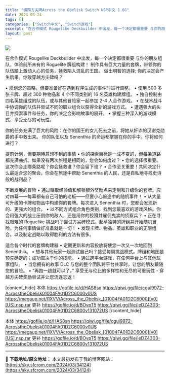 ```yaml
---
title: "横跨方尖碑Across the Obelisk Switch NSP中文 1.6G"
date: 2024-03-24
tags: []
categories: ["Switch中文", "Switch游戏"]
excerpt: "在合作模式 Rougelike Deckbuilder 中出发，每一个决定都很重要 与你的朋友组队，体验前所未有的 Roguelite 牌组构建！ 制作具有巨大力量的套牌，带领你的队伍踏上激动人心的任务，拯救陷入混乱的王国。 做出明智的选择; 你的决定会产生后果。你敢穿越方尖碑吗？ • 规划您的策略&hellip;"
layout: post
---
```


<img class="aligncenter" src="https://sky.sfcrom.com/wp-content/uploads/2024/03/20240329095244-af9b0.jpeg" />

在合作模式 Rougelike Deckbuilder 中出发，每一个决定都很重要
与你的朋友组队，体验前所未有的 Roguelite 牌组构建！
制作具有巨大力量的套牌，带领你的队伍踏上激动人心的任务，拯救陷入混乱的王国。
做出明智的选择; 你的决定会产生后果。你敢穿越方尖碑吗？

• 规划您的策略，但要准备好在遇到程序生成的事件时进行调整。
• 使用 500 多张卡牌、超过 300 种物品和 4 个不同类别的 16 名英雄构建牌组。
• 独自控制由四名英雄组成的队伍，或与其他冒险家一起参加 2-4 人合作游戏。
• 在战术战斗中协调你的队伍并尝试不同的职业组合以获得全新的游戏方式。
• 遭遇强大的头目并探索事件和任务，你的决定会影响故事的展开。
• 掌握三种深入的游戏模式，享受无尽的可玩性。

你的任务充满了巨大的风险：在你的国王的女儿死去之前，将她从奸诈的汉谢克勋爵的手中救出来。
你的队伍以及 Senenthia 的命运都掌握在你的手中。你将如何进行？

提前计划，但要期待意想不到的事情
• 你的探索目标是一成不变的，但每条道路都充满曲折。如果没有两次旅程是相同的，您会如何度过？
• 您的选择很重要。这次你会走哪条路呢？你会拯救谁？你会留下谁？
• 合作至关重要！共同决定什么最适合您的聚会。你会在旅途中帮助 Senenthia 的人民，还是自私地寻找史诗般的战利品？

不断发展的冒险
• 通过赚取经验值和解锁额外奖励点来定制和升级你的套牌。应对四幕——每幕都有自己可怕的老板——但要小心旅途中的随机事件！
• 从大量可升级的卡牌和物品中构建你的套牌。每次进入 Senenthia 时，您都会发现新的、更强大的组合。
• 以不同方式组合角色类别，找到您最喜欢的游戏风格。你会用强大的战士压倒你的敌人，还是用你的狡猾并雇佣鬼祟的侦察兵？
• 正在寻找艰难的 Roguelike 挑战吗？尝试方尖碑模式。起草独特的牌组并开始随机冒险，为任何事情做好准备就是一切！
• 发现卡牌、物品、英雄和职业的无限组合。以及制定战略以取得胜利的方法有很多。

适合各个时代的套牌构建器
• 定期更新和内容投放将使您一次又一次地回到 Senenthia。
• 想与其他玩家一起测试自己吗？接受每周挑战模式。牌组和地图是预先确定的；成功取决于你的技能。
• 通过跨平台游戏，在任何平台上与其他玩家组队。
• 当您拥有的故事 DLC 与您的整个团队跨平台共享时，让您的朋友跟随您的冒险。
• “再跑一趟就可以了。” 享受无与伦比的多样性和无尽的可重玩性 - 穿越方尖碑奖励尝试并让您流连忘返！

[content_hide]
本体
https://gofile.io/d/HAS8sn
https://qiwi.gg/file/cgui9972-AcrosstheObelisk01004FA01D2C6000v0US
https://megaup.net/l1XVV/Across_the_Obelisk_[01004FA01D2C6000][v0][US].nsp.rar
更补
https://gofile.io/d/BOvpT5
https://qiwi.gg/file/ieDZ4303-AcrosstheObelisk01004FA01D2C6800v131072US
[/content_hide]

<!--wechatfans start-->
本体
https://gofile.io/d/HAS8sn
https://qiwi.gg/file/cgui9972-AcrosstheObelisk01004FA01D2C6000v0US
https://megaup.net/l1XVV/Across_the_Obelisk_[01004FA01D2C6000][v0][US].nsp.rar
更补
https://gofile.io/d/BOvpT5
https://qiwi.gg/file/ieDZ4303-AcrosstheObelisk01004FA01D2C6800v131072US
<!--wechatfans end-->

---
📖 **下载地址/原文地址：** 本文最初发布于我的博客网站：[https://sky.sfcrom.com/2024/03/34124](https://sky.sfcrom.com/2024/03/34124)
